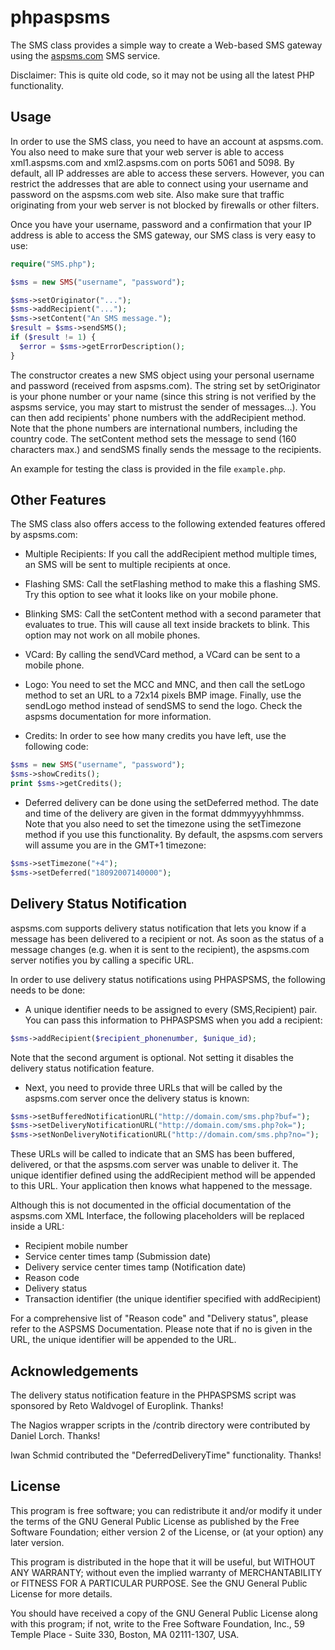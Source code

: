 phpaspsms
=========

The SMS class provides a simple way to create a Web-based SMS gateway
using the [aspsms.com](http://www.aspsms.com) SMS service.

Disclaimer: This is quite old code, so it may not be using all the
latest PHP functionality.

## Usage

In order to use the SMS class, you need to have an account at aspsms.com.  You
also need to make sure that your web server is able to access xml1.aspsms.com
and xml2.aspsms.com on ports 5061 and 5098. By default, all IP addresses are
able to access these servers. However, you can restrict the addresses that are
able to connect using your username and password on the aspsms.com web site.
Also make sure that traffic originating from your web server is not blocked by
firewalls or other filters.

Once you have your username, password and a confirmation that your IP address
is able to access the SMS gateway, our SMS class is very easy to use:

```php
require("SMS.php");

$sms = new SMS("username", "password");

$sms->setOriginator("...");
$sms->addRecipient("...");
$sms->setContent("An SMS message.");
$result = $sms->sendSMS();
if ($result != 1) {
  $error = $sms->getErrorDescription();
}
```

The constructor creates a new SMS object using your personal username and
password (received from aspsms.com). The string set by setOriginator is your
phone number or your name (since this string is not verified by the aspsms
service, you may start to mistrust the sender of messages...). You can then add
recipients' phone numbers with the addRecipient method. Note that the phone
numbers are international numbers, including the country code. The setContent
method sets the message to send (160 characters max.) and sendSMS finally sends
the message to the recipients.

An example for testing the class is provided in the file `example.php`.

## Other Features

The SMS class also offers access to the following extended features offered by
aspsms.com:

* Multiple Recipients: If you call the addRecipient method multiple times, an
  SMS will be sent to multiple recipients at once.

* Flashing SMS: Call the setFlashing method to make this a flashing SMS. Try
  this option to see what it looks like on your mobile phone.

* Blinking SMS: Call the setContent method with a second parameter that
  evaluates to true. This will cause all text inside brackets to blink. This
  option may not work on all mobile phones.

* VCard: By calling the sendVCard method, a VCard can be sent to a mobile
  phone.

* Logo: You need to set the MCC and MNC, and then call the setLogo method to
  set an URL to a 72x14 pixels BMP image. Finally, use the sendLogo method
  instead of sendSMS to send the logo. Check the aspsms documentation for more
  information.

* Credits: In order to see how many credits you have left, use the
  following code:

```php
$sms = new SMS("username", "password");
$sms->showCredits();
print $sms->getCredits();
```

* Deferred delivery can be done using the setDeferred method. The date and time
  of the delivery are given in the format ddmmyyyyhhmmss. Note that you also
  need to set the timezone using the setTimezone method if you use this
  functionality. By default, the aspsms.com servers will assume you are in the
  GMT+1 timezone:

```php
$sms->setTimezone("+4");
$sms->setDeferred("18092007140000");
```

## Delivery Status Notification

aspsms.com supports delivery status notification that lets you know if a
message has been delivered to a recipient or not. As soon as the status of a
message changes (e.g. when it is sent to the recipient), the aspsms.com server
notifies you by calling a specific URL.

In order to use delivery status notifications using PHPASPSMS, the following
needs to be done:

* A unique identifier needs to be assigned to every (SMS,Recipient) pair. You
  can pass this information to PHPASPSMS when you add a recipient:

```php
$sms->addRecipient($recipient_phonenumber, $unique_id);
```

  Note that the second argument is optional. Not setting it disables the
delivery status notification feature.

* Next, you need to provide three URLs that will be called by the aspsms.com
  server once the delivery status is known:

```php
$sms->setBufferedNotificationURL("http://domain.com/sms.php?buf=");
$sms->setDeliveryNotificationURL("http://domain.com/sms.php?ok=");
$sms->setNonDeliveryNotificationURL("http://domain.com/sms.php?no=");
```

  These URLs will be called to indicate that an SMS has been buffered,
  delivered, or that the aspsms.com server was unable to deliver it. The unique
  identifier defined using the addRecipient method will be appended to this URL.
  Your application then knows what happened to the message.

   Although this is not documented in the official documentation of the
   aspsms.com XML Interface, the following placeholders will be replaced
   inside a URL:

* <RCPNT> Recipient mobile number
* <SCTS> Service center times tamp (Submission date)
* <DSCTS> Delivery service center times tamp (Notification date)
* <RSN> Reason code
* <DST> Delivery status
* <TRN> Transaction identifier (the unique identifier specified with
  addRecipient)

For a comprehensive list of "Reason code" and "Delivery status", please refer
to the ASPSMS Documentation. Please note that if no <TRN> is given in the URL,
the unique identifier will be appended to the URL.

## Acknowledgements

   The delivery status notification feature in the PHPASPSMS script was
   sponsored by Reto Waldvogel of Europlink. Thanks!

   The Nagios wrapper scripts in the /contrib directory were contributed
   by Daniel Lorch. Thanks!

   Iwan Schmid contributed the "DeferredDeliveryTime" functionality.
   Thanks!

## License

   This program is free software; you can redistribute it and/or modify it
   under the terms of the GNU General Public License as published by the
   Free Software Foundation; either version 2 of the License, or (at your
   option) any later version.

   This program is distributed in the hope that it will be useful, but
   WITHOUT ANY WARRANTY; without even the implied warranty of
   MERCHANTABILITY or FITNESS FOR A PARTICULAR PURPOSE. See the GNU
   General Public License for more details.

   You should have received a copy of the GNU General Public License along
   with this program; if not, write to the Free Software Foundation, Inc.,
   59 Temple Place - Suite 330, Boston, MA 02111-1307, USA.
